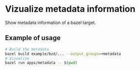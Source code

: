 # Vizualize metadata information

Show metadata information of a bazel target.

## Example of usage

```bash
# Build the metadata
bazel build example/bzd/... --output_groups=+metadata
# Visualize
bazel run apps/metadata -- $(pwd)
```
